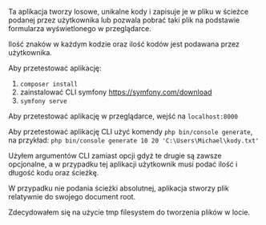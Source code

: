 Ta aplikacja tworzy losowe, unikalne kody i zapisuje je w pliku w ścieżce podanej przez użytkownika lub 
pozwala pobrać taki plik na podstawie formularza wyświetlonego w przeglądarce.

Ilość znaków w każdym kodzie oraz ilość kodów jest podawana przez użytkownika.

Aby przetestować aplikację:
1. `composer install`
2.  zainstalować CLI symfony https://symfony.com/download
3. `symfony serve`

Aby przetestować aplikację w przeglądarce, wejść na `localhost:8000`

Aby przetestować aplikację CLI użyć komendy `php bin/console generate`, na przykład:
`php bin/console generate 10 20 'C:\Users\Michael\kody.txt'`

Użyłem argumentów CLI zamiast opcji gdyż te drugie są zawsze opcjonalne,
 a w przypadku tej aplikacji użytkownik musi podać
 ilość i długość kodu oraz ścieżkę.
 
 W przypadku nie podania ścieżki absolutnej, aplikacja stworzy plik relatywnie do swojego document root.
 
 Zdecydowałem się na użycie tmp filesystem do tworzenia plików w locie.